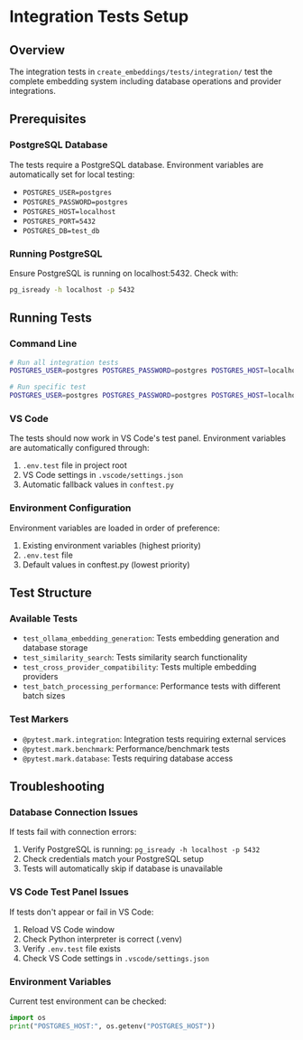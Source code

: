 # Integration Tests Setup

## Overview
The integration tests in `create_embeddings/tests/integration/` test the complete embedding system including database operations and provider integrations.

## Prerequisites

### PostgreSQL Database
The tests require a PostgreSQL database. Environment variables are automatically set for local testing:

- `POSTGRES_USER=postgres`
- `POSTGRES_PASSWORD=postgres`
- `POSTGRES_HOST=localhost`
- `POSTGRES_PORT=5432`
- `POSTGRES_DB=test_db`

### Running PostgreSQL
Ensure PostgreSQL is running on localhost:5432. Check with:
```bash
pg_isready -h localhost -p 5432
```

## Running Tests

### Command Line
```bash
# Run all integration tests
POSTGRES_USER=postgres POSTGRES_PASSWORD=postgres POSTGRES_HOST=localhost POSTGRES_PORT=5432 pytest create_embeddings/tests/integration/ -v

# Run specific test
POSTGRES_USER=postgres POSTGRES_PASSWORD=postgres POSTGRES_HOST=localhost POSTGRES_PORT=5432 pytest create_embeddings/tests/integration/test_embedding_integration.py::test_ollama_embedding_generation -v
```

### VS Code
The tests should now work in VS Code's test panel. Environment variables are automatically configured through:

1. `.env.test` file in project root
2. VS Code settings in `.vscode/settings.json`
3. Automatic fallback values in `conftest.py`

### Environment Configuration
Environment variables are loaded in order of preference:

1. Existing environment variables (highest priority)
2. `.env.test` file 
3. Default values in conftest.py (lowest priority)

## Test Structure

### Available Tests
- `test_ollama_embedding_generation`: Tests embedding generation and database storage
- `test_similarity_search`: Tests similarity search functionality
- `test_cross_provider_compatibility`: Tests multiple embedding providers
- `test_batch_processing_performance`: Performance tests with different batch sizes

### Test Markers
- `@pytest.mark.integration`: Integration tests requiring external services
- `@pytest.mark.benchmark`: Performance/benchmark tests
- `@pytest.mark.database`: Tests requiring database access

## Troubleshooting

### Database Connection Issues
If tests fail with connection errors:

1. Verify PostgreSQL is running: `pg_isready -h localhost -p 5432`
2. Check credentials match your PostgreSQL setup
3. Tests will automatically skip if database is unavailable

### VS Code Test Panel Issues
If tests don't appear or fail in VS Code:

1. Reload VS Code window
2. Check Python interpreter is correct (.venv)
3. Verify `.env.test` file exists
4. Check VS Code settings in `.vscode/settings.json`

### Environment Variables
Current test environment can be checked:
```python
import os
print("POSTGRES_HOST:", os.getenv("POSTGRES_HOST"))
```
